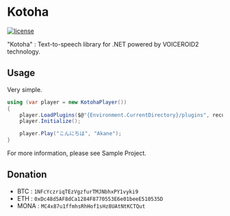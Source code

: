 # Kotoha

[![license](https://img.shields.io/github/license/mika-f/kotoha.svg?style=flat-square)](./blob/develop/LICENSE)

"Kotoha" : Text-to-speech library for .NET powered by VOICEROID2 technology. 


## Usage

Very simple.

```csharp
using (var player = new KotohaPlayer())
{
	player.LoadPlugins($@"{Environment.CurrentDirectory}/plugins", recursive: true);
	player.Initialize();

	player.Play("こんにちは", "Akane");
}
```

For more information, please see Sample Project.


## Donation

* BTC : `1NFcYczriqTEzVgzfurTMJNbhxPY1vyki9`
* ETH : `0xDc48d5AF8dCa1284F8770553E6e01beeE510535D`
* MONA : `MC4x87u1ffmhsRhHof1sHz8UAtNtKCTQut`
